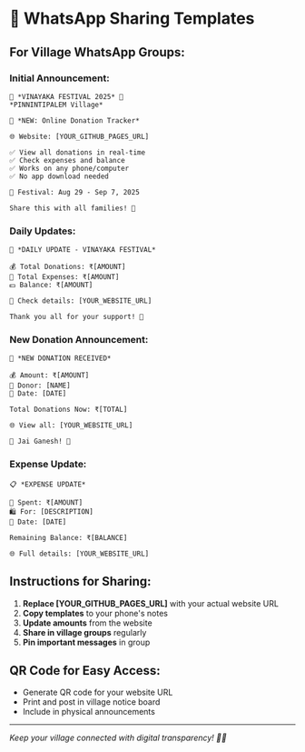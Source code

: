 # 📱 WhatsApp Sharing Templates

## For Village WhatsApp Groups:

### Initial Announcement:
```
🐘 *VINAYAKA FESTIVAL 2025* 🐘
*PINNINTIPALEM Village*

📱 *NEW: Online Donation Tracker*

🌐 Website: [YOUR_GITHUB_PAGES_URL]

✅ View all donations in real-time
✅ Check expenses and balance  
✅ Works on any phone/computer
✅ No app download needed

📅 Festival: Aug 29 - Sep 7, 2025

Share this with all families! 🙏
```

### Daily Updates:
```
🎊 *DAILY UPDATE - VINAYAKA FESTIVAL*

💰 Total Donations: ₹[AMOUNT]
💸 Total Expenses: ₹[AMOUNT]  
💵 Balance: ₹[AMOUNT]

📱 Check details: [YOUR_WEBSITE_URL]

Thank you all for your support! 🙏
```

### New Donation Announcement:
```
🙏 *NEW DONATION RECEIVED*

💰 Amount: ₹[AMOUNT]
👤 Donor: [NAME]
📅 Date: [DATE]

Total Donations Now: ₹[TOTAL]

🌐 View all: [YOUR_WEBSITE_URL]

🎊 Jai Ganesh! 🎊
```

### Expense Update:
```
📋 *EXPENSE UPDATE*

💸 Spent: ₹[AMOUNT]
🛍️ For: [DESCRIPTION]
📅 Date: [DATE]

Remaining Balance: ₹[BALANCE]

🌐 Full details: [YOUR_WEBSITE_URL]
```

## Instructions for Sharing:

1. **Replace [YOUR_GITHUB_PAGES_URL]** with your actual website URL
2. **Copy templates** to your phone's notes
3. **Update amounts** from the website
4. **Share in village groups** regularly
5. **Pin important messages** in group

## QR Code for Easy Access:
- Generate QR code for your website URL
- Print and post in village notice board
- Include in physical announcements

---
*Keep your village connected with digital transparency! 📱✨*
